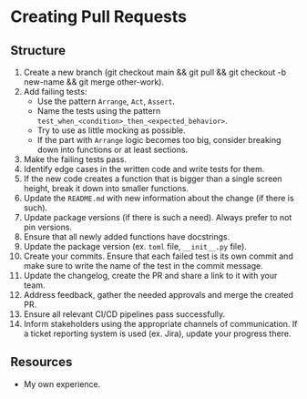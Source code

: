 # Creating Pull Requests

## Structure

1. Create a new branch (git checkout main && git pull && git checkout -b new-name && git merge other-work).
2. Add failing tests:
   - Use the pattern `Arrange`, `Act`, `Assert`.
   - Name the tests using the pattern `test_when_<condition>_then_<expected_behavior>`.
   - Try to use as little mocking as possible.
   - If the part with `Arrange` logic becomes too big, consider breaking down into functions or at least sections.
3. Make the failing tests pass.
4. Identify edge cases in the written code and write tests for them.
5. If the new code creates a function that is bigger than a single screen height, break it down into smaller functions.
6. Update the `README.md` with new information about the change (if there is such).
7. Update package versions (if there is such a need). Always prefer to not pin versions.
8. Ensure that all newly added functions have docstrings.
9. Update the package version (ex. `toml` file, `__init__.py` file).
10. Create your commits. Ensure that each failed test is its own commit and make sure to write the name of the test in the commit message.
11. Update the changelog, create the PR and share a link to it with your team.
12. Address feedback, gather the needed approvals and merge the created PR.
13. Ensure all relevant CI/CD pipelines pass successfully.
14. Inform stakeholders using the appropriate channels of communication. If a ticket reporting system is used (ex. Jira), update your progress there.

## Resources

- My own experience.
